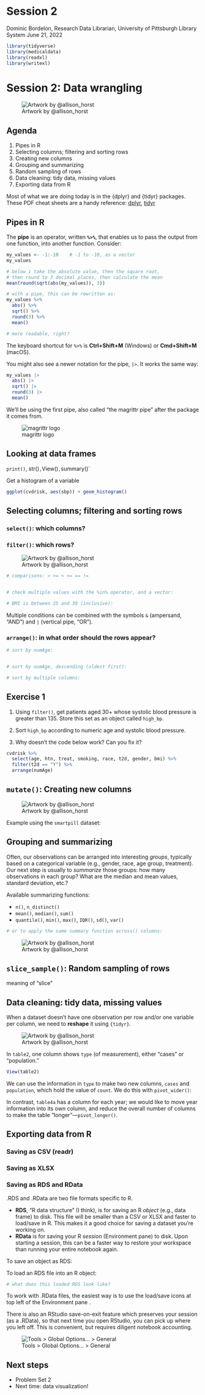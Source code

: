 Session 2
================
Dominic Bordelon, Research Data Librarian, University of Pittsburgh
Library System
June 21, 2022

``` r
library(tidyverse)
library(medicaldata)
library(readxl)
library(writexl)
```

# Session 2: Data wrangling

<figure>
<img src="assets/data_cowboy.png"
data-fig-alt="A green fuzzy monster in a cowboy hat and mustache, lassoing a group of unruly data tables while riding a blue fuzzy monster."
data-fig-align="center" alt="Artwork by @allison_horst" />
<figcaption aria-hidden="true">Artwork by @allison_horst</figcaption>
</figure>

## Agenda

1.  Pipes in R
2.  Selecting columns; filtering and sorting rows
3.  Creating new columns
4.  Grouping and summarizing
5.  Random sampling of rows
6.  Data cleaning: tidy data, missing values
7.  Exporting data from R

Most of what we are doing today is in the {dplyr} and {tidyr} packages.
These PDF cheat sheets are a handy reference:
[dplyr](https://raw.githubusercontent.com/rstudio/cheatsheets/main/data-transformation.pdf),
[tidyr](https://raw.githubusercontent.com/rstudio/cheatsheets/main/tidyr.pdf)

## Pipes in R

The **pipe** is an operator, written **`%>%`**, that enables us to pass
the output from one function, into another function. Consider:

``` r
my_values <- -1:-10    # -1 to -10, as a vector
my_values

# below i take the absolute value, then the square root, 
# then round to 3 decimal places, then calculate the mean
mean(round(sqrt(abs(my_values)), 3))

# with a pipe, this can be rewritten as:
my_values %>% 
  abs() %>% 
  sqrt() %>% 
  round(3) %>%
  mean()

# more readable, right?
```

The keyboard shortcut for `%>%` is **Ctrl+Shift+M** (Windows) or
**Cmd+Shift+M** (macOS).

You might also see a newer notation for the pipe, `|>`. It works the
same way:

``` r
my_values |>
  abs() |>
  sqrt() |>
  round(3) |>
  mean()
```

We’ll be using the first pipe, also called “the magrittr pipe” after the
package it comes from.

<figure>
<img src="assets/magrittr.png" data-fig-alt="magrittr logo"
data-fig-align="center" alt="magrittr logo" />
<figcaption aria-hidden="true">magrittr logo</figcaption>
</figure>

## Looking at data frames

`print()`, str()`,`View()`,`summary()\`

Get a histogram of a variable

``` r
ggplot(cvdrisk, aes(sbp)) + geom_histogram()
```

## Selecting columns; filtering and sorting rows

### `select()`: which columns?

### `filter()`: which rows?

<figure>
<img src="assets/dplyr_filter.jpg"
data-fig-alt="Cartoon showing three fuzzy monsters either selecting or crossing out rows of a data table. If the type of animal in the table is “otter” and the site is “bay”, a monster is drawing a purple rectangle around the row. If those conditions are not met, another monster is putting a line through the column indicating it will be excluded. Stylized text reads “dplyr::filter() - keep rows that satisfy your conditions.”"
data-fig-align="center" alt="Artwork by @allison_horst" />
<figcaption aria-hidden="true">Artwork by @allison_horst</figcaption>
</figure>

``` r
# comparisons: > >= < <= == !=


# check multiple values with the %in% operator, and a vector:

# BMI is between 25 and 30 (inclusive):
```

Multiple conditions can be combined with the symbols `&` (ampersand,
“AND”) and `|` (vertical pipe, “OR”).

### `arrange()`: in what order should the rows appear?

``` r
# sort by numAge:


# sort by numAge, descending (oldest first):

# sort by multiple columns:
```

## Exercise 1

1.  Using `filter()`, get patients aged 30+ whose systolic blood
    pressure is greater than 135. Store this set as an object called
    `high_bp`.

<!-- -->

2.  Sort `high_bp` according to numeric age and systolic blood pressure.

<!-- -->

3.  Why doesn’t the code below work? Can you fix it?

``` r
cvdrisk %>% 
  select(age, htn, treat, smoking, race, t2d, gender, bmi) %>% 
  filter(t2d == "Y") %>% 
  arrange(numAge)
```

## `mutate()`: Creating new columns

<figure>
<img src="assets/dplyr_mutate.png"
data-fig-alt="Cartoon of cute fuzzy monsters dressed up as different X-men characters, working together to add a new column to an existing data frame. Stylized title text reads “dplyr::mutate - add columns, keep existing.”"
data-fig-align="center" alt="Artwork by @allison_horst" />
<figcaption aria-hidden="true">Artwork by @allison_horst</figcaption>
</figure>

Example using the `smartpill` dataset:

## Grouping and summarizing

Often, our observations can be arranged into interesting *groups*,
typically based on a categorical variable (e.g., gender, race, age
group, treatment). Our next step is usually to *summarize* those groups:
how many observations in each group? What are the median and mean
values, standard deviation, etc.?

Available summarizing functions:

-   `n()`, `n_distinct()`
-   `mean()`, `median()`, `sum()`
-   `quantile()`, `min()`, `max()`, `IQR()`, `sd()`, `var()`

``` r
# or to apply the same summary function across() columns:
```

<figure>
<img src="assets/dplyr_across.png"
data-fig-alt="A cute round fuzzy monster with fairy wings and a wand, with a party hat on reading “mean”, bouncing across the top of a data table applying the function to each column. Stylized text reads: “dplyr::across() - use within mutate() or summarize() to apply function(s) to a selection of columns!” An example shows the use within summarize: summarize(across(where(is.numeric), mean))."
alt="Artwork by @allison_horst" />
<figcaption aria-hidden="true">Artwork by @allison_horst</figcaption>
</figure>

## `slice_sample()`: Random sampling of rows

meaning of “slice”

## Data cleaning: tidy data, missing values

When a dataset doesn’t have one observation per row and/or one variable
per column, we need to **reshape** it using `{tidyr}`.

<figure>
<img src="assets/tidydata_1.jpg"
data-fig-alt="Stylized text providing an overview of Tidy Data. The top reads “Tidy data is a standard way of mapping the meaning of a dataset to its structure. - Hadley Wickham.” On the left reads “In tidy data: each variable forms a column; each observation forms a row; each cell is a single measurement.” There is an example table on the lower right with columns ‘id’, ‘name’ and ‘color’ with observations for different cats, illustrating tidy data structure."
alt="Artwork by @allison_horst" />
<figcaption aria-hidden="true">Artwork by @allison_horst</figcaption>
</figure>

In `table2`, one column shows `type` (of measurement), either “cases” or
“population.”

``` r
View(table2)
```

We can use the information in `type` to make two new columns, `cases`
and `population`, which hold the value of `count`. We do this with
`pivot_wider()`:

In contrast, `table4a` has a column for each year; we would like to move
year information into its own column, and reduce the overall number of
columns to make the table “longer”—`pivot_longer()`.

## Exporting data from R

### Saving as CSV (readr)

### Saving as XLSX

### Saving as RDS and RData

.RDS and .RData are two file formats specific to R.

-   **RDS**, “R data structure” (I think), is for saving an R *object*
    (e.g., data frame) to disk. This file will be smaller than a CSV or
    XLSX and faster to load/save in R. This makes it a good choice for
    saving a dataset you’re working on.
-   **RData** is for saving your R *session* (Environment pane) to disk.
    Upon starting a session, this can be a faster way to restore your
    workspace than running your entire notebook again.

To save an object as RDS:

To load an RDS file into an R object:

``` r
# what does this loaded RDS look like?
```

To work with .RData files, the easiest way is to use the load/save icons
at top left of the Environment pane .

There is also an RStudio save-on-exit feature which preserves your
session (as a .RData), so that next time you open RStudio, you can pick
up where you left off. This is convenient, but requires diligent
notebook accounting.

<figure>
<img src="assets/config-rdata.png"
data-fig-alt="Cropped screenshot of RStudio&#39;s global option. The selection is titled Workspace. There is a checkbox labeled &quot;Restore .RData into workspace at startup&quot;. The box is unchecked. There is a drop-down menu reading &quot;Save workspace to .RData on exit:&quot;. The option &quot;Never&quot; is selected."
data-fig-align="center" alt="Tools &gt; Global Options… &gt; General" />
<figcaption aria-hidden="true">Tools &gt; Global Options… &gt;
General</figcaption>
</figure>

## Next steps

-   Problem Set 2
-   Next time: data visualization!
